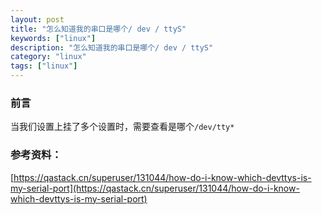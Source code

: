 ```yaml
---
layout: post
title: "怎么知道我的串口是哪个/ dev / ttyS"
keywords: ["linux"]
description: "怎么知道我的串口是哪个/ dev / ttyS"
category: "linux"
tags: ["linux"]
---
```

### 前言 
当我们设置上挂了多个设置时，需要查看是哪个`/dev/tty*`

### 参考资料：
[https://qastack.cn/superuser/131044/how-do-i-know-which-devttys-is-my-serial-port](https://qastack.cn/superuser/131044/how-do-i-know-which-devttys-is-my-serial-port)